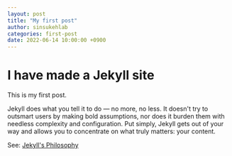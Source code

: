 ```yaml
---
layout: post
title: "My first post"
author: sinsukehlab
categories: first-post
date: 2022-06-14 10:00:00 +0900
---
```

# I have made a Jekyll site
This is my first post.

Jekyll does what you tell it to do &mdash; no more, no less. It doesn't try to outsmart users by making bold assumptions, nor does it burden them with needless complexity and configuration. Put simply, Jekyll gets out of your way and allows you to concentrate on what truly matters: your content.

See: [Jekyll's Philosophy](https://jekyllrb.com/philosophy/)
